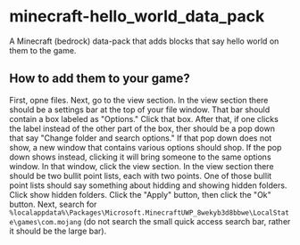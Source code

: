 # minecraft-hello_world_data_pack
A Minecraft (bedrock) data-pack that adds blocks that say hello world on them to the game.

## How to add them to your game?
First, opne files. Next, go to the view section. In the view section there should be a settings bar at the top of your file window. That bar should contain a box labeled as "Options." Click that box. After that, if one clicks the label instead of the other part of the box, ther should be a pop down that say "Change folder and search options." If that pop down does not show, a new window that contains various options should shop. If the pop down shows instead, clicking it will bring someone to the same options window. In that window, click the view section. In the view section there should be two bullit point lists, each with two points. One of those bullit point lists should say something about hidding and showing hidden folders. Click show hidden folders. Click the "Apply" button, then click the "Ok" button. Next, search for ```%localappdata%\Packages\Microsoft.MinecraftUWP_8wekyb3d8bbwe\LocalState\games\com.mojang``` (do not search the small quick access search bar, rather it should be the large bar).
